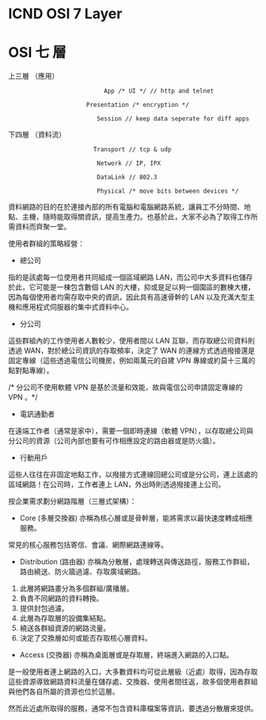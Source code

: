 # ICND OSI 7 Layer

# OSI 七 層

上三層 （應用）              

                               App /* UI */ // http and telnet

                          Presentation /* encryption */
                          
                             Session // keep data seperate for diff apps


下四層 （資料流）                

                            Transport // tcp & udp
                               
                             Network // IP, IPX
                               
                             DataLink // 802.3
                             
                             Physical /* move bits between devices */


資料網路的目的在於連接內部的所有電腦和電腦網路系統，讓員工不分時間、地點、主機，隨時能取得關資訊，提高生產力。也基於此，大家不必為了取得工作所需資料而齊聚一堂。

使用者群組的策略經營：

* 總公司

指的是該處每一位使用者共同組成一個區域網路 LAN，而公司中大多資料也儲存於此，它可能是一棟包含數個 LAN 的大樓，抑或是足以夠一個園區的數棟大樓，因為每個使用者均需存取中央的資訊，因此具有高速骨幹的 LAN 以及充滿大型主機和應用程式伺服器的集中式資料中心。

* 分公司

這些群組內的工作使用者人數較少，使用者間以 LAN 互聯，而存取總公司資料則透過 WAN，對於總公司資訊的存取頻率，決定了 WAN 的連線方式透過撥接還是固定專線（這些透過電信公司機房，例如兩萬元的自建 VPN 專線或約莫十三萬的點對點專線）。

/* 分公司不使用軟體 VPN 是基於流量和效能，故與電信公司申請固定專線的 VPN 。*/


* 電訊通勤者

在遠端工作者（通常是家中），需要一個即時連線（軟體 VPN），以存取總公司與分公司的資源（公司內部也要有可作相應設定的路由器或是防火牆）。

* 行動用戶

這些人往往在非固定地點工作，以撥接方式連線回總公司或是分公司，連上該處的區域網路！在公司時，工作者連上 LAN，外出時則透過撥接連上公司。

按企業需求劃分網路階層（三層式架構）：

* Core (多層交換器)
亦稱為核心層或是骨幹層，能將需求以最快速度轉成相應服務。

常見的核心服務包括寄信、會議、網際網路連線等。

* Distribution (路由器)
亦稱為分散層，處理轉送與傳送路徑，服務工作群組，路由繞送、防火牆過濾、存取廣域網路。

1. 此層將網路畫分為多個群組/廣播層。
2. 負責不同網路的資料轉換。
3. 提供封包過濾。
4. 此層為存取層的設備集結點。
5. 繞送各群組資源的網路流量。
6. 決定了交換層如何或能否存取核心層資料。

* Access (交換器)
亦稱為桌面層或是存取層，終端進入網路的入口點。

是一般使用者連上網路的入口，大多數資料均可從此層級（近處）取得，因為存取這些資源導致網路資料流量在儲存處、交換器、使用者間往返，故多個使用者群組與他們各自所屬的資源也位於這層。

然而此近處所取得的服務，通常不包含資料庫檔案等資訊，要透過分散層來提供。





